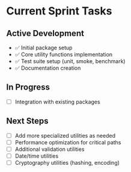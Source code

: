 # Current Sprint Tasks

## Active Development

- ✅ Initial package setup
- ✅ Core utility functions implementation
- ✅ Test suite setup (unit, smoke, benchmark)
- ✅ Documentation creation

## In Progress

- [ ] Integration with existing packages

## Next Steps

- [ ] Add more specialized utilities as needed
- [ ] Performance optimization for critical paths
- [ ] Additional validation utilities
- [ ] Date/time utilities
- [ ] Cryptography utilities (hashing, encoding)
